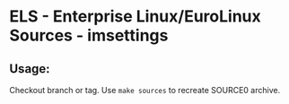 # ELS - Enterprise Linux/EuroLinux Sources - imsettings
 
## Usage:
  Checkout branch or tag. Use `make sources` to recreate  SOURCE0 archive.

